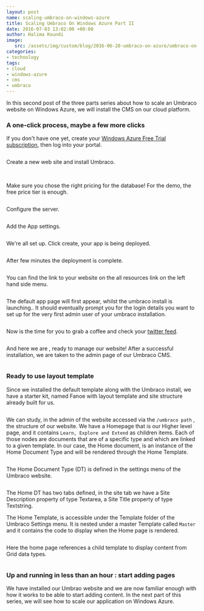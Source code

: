 ```yaml
---
layout: post
name: scaling-umbraco-on-windows-azure 
title: Scaling Umbraco On Windows Azure Part II
date: 2016-07-03 13:02:00 +00:00
author: Halima Koundi
image:
   src: /assets/img/custom/blog/2016-06-20-umbraco-on-azure/umbraco-on-azure.jpg
categories:
- technology
tags:
- cloud 
- windows-azure 
- cms
- umbraco
---
```


In this second post of the three parts series about how to scale an Umbraco website on Windows Azure, we will install the CMS on our cloud platform.


### A one-click process, maybe a few more clicks

If you don't have one yet, create your [Windows Azure Free Trial subscription](https://azure.microsoft.com/en-gb/pricing/free-trial/), then log into your portal.

<img src="{{site.baseurl}}/assets/img/custom/blog/2016-06-20-umbraco-on-azure/03.png" alt="" class="img-responsive"/>

Create a new web site and install Umbraco.

<img src="{{site.baseurl}}/assets/img/custom/blog/2016-06-20-umbraco-on-azure/04.png" alt="" class="img-responsive"/>

<img src="{{site.baseurl}}/assets/img/custom/blog/2016-06-20-umbraco-on-azure/05.png" alt="" class="img-responsive"/>

Make sure you chose the right pricing for the database! For the demo, the free price tier is enough.

<img src="{{site.baseurl}}/assets/img/custom/blog/2016-06-20-umbraco-on-azure/06.png" alt="" class="img-responsive"/>

Configure the server.

<img src="{{site.baseurl}}/assets/img/custom/blog/2016-06-20-umbraco-on-azure/07.png" alt="" class="img-responsive"/>

Add the  App settings.

<img src="{{site.baseurl}}/assets/img/custom/blog/2016-06-20-umbraco-on-azure/08.png" alt="" class="img-responsive"/>

We're all set up. Click create, your app is being deployed.

<img src="{{site.baseurl}}/assets/img/custom/blog/2016-06-20-umbraco-on-azure/09.png" alt="" class="img-responsive"/>

After few minutes the deployment is complete.

<img src="{{site.baseurl}}/assets/img/custom/blog/2016-06-20-umbraco-on-azure/10.png" alt="" class="img-responsive"/>

You can find the link to your website on the all resources link on the left hand side menu.

<img src="{{site.baseurl}}/assets/img/custom/blog/2016-06-20-umbraco-on-azure/11.png" alt="" class="img-responsive"/>

The default app page will first appear, whilst the umbraco install is launching..
It should eventually prompt you for the login details you want to set up for the very first admin user of your umbraco installation.

<img src="{{site.baseurl}}/assets/img/custom/blog/2016-06-20-umbraco-on-azure/12.png" alt="" class="img-responsive"/>

Now is the time for you to grab a coffee and check your [twitter feed](https://twitter.com/cats?lang=en-gb).

<img src="{{site.baseurl}}/assets/img/custom/blog/2016-06-20-umbraco-on-azure/13.png" alt="" class="img-responsive"/>

And here we are , ready to manage our website!
After a successful installation, we are taken to the admin page of our Umbraco CMS.

<img src="{{site.baseurl}}/assets/img/custom/blog/2016-06-20-umbraco-on-azure/14.png" alt="" class="img-responsive"/>

### Ready to use layout template

Since we installed the default template along with the Umbraco install, we have a starter kit, named Fanoe with layout template and site structure already built for us.

<img src="{{site.baseurl}}/assets/img/custom/blog/2016-06-20-umbraco-on-azure/15.png" alt="" class="img-responsive"/>

We can study, in the admin of the website accessed via the ```/umbraco path``` , the structure of our website.
We have a Homepage that is our Higher level page, and it contains ```Learn, Explore and Extend``` as children items.
Each of those nodes are documents that are of a specific type and which are linked to a given template.
In our case, the Home document, is an instance of the Home Document Type and will be rendered through the Home Template.

<img src="{{site.baseurl}}/assets/img/custom/blog/2016-06-20-umbraco-on-azure/16.png" alt="" class="img-responsive"/>

The Home Document Type (DT) is defined in the settings menu of the Umbraco website.

<img src="{{site.baseurl}}/assets/img/custom/blog/2016-06-20-umbraco-on-azure/17.png" alt="" class="img-responsive"/>

The Home DT has two tabs defined, in the site tab we have a Site Description property of type Textarea, a Site Title property of type Textstring.

The Home Template, is accessible under the Template folder of the Umbraco Settings menu.
It is nested under a master Template called ```Master``` and it contains the code to display when the Home page is rendered.

<img src="{{site.baseurl}}/assets/img/custom/blog/2016-06-20-umbraco-on-azure/18.png" alt="" class="img-responsive"/>

Here the home page references a child template to display content from Grid data types.

<img src="{{site.baseurl}}/assets/img/custom/blog/2016-06-20-umbraco-on-azure/19.png" alt="" class="img-responsive"/>

### Up and running in less than an hour : start adding pages

We have installed our Umbrao website and we are now familiar enough with how it works to be able to start adding content.
In the next part of this series, we will see how to scale our application on Windows Azure.

